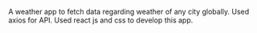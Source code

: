A weather app to fetch data regarding weather of any city globally.
Used axios for API.
Used react js and css to develop this app.

